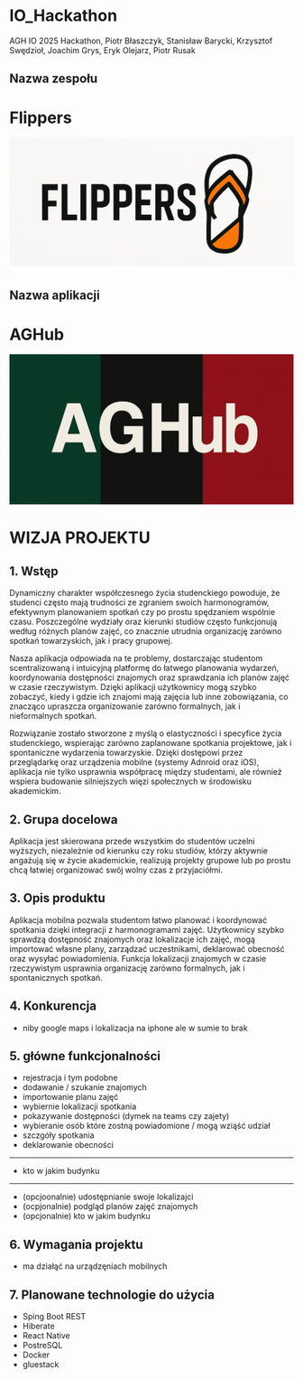 # IO_Hackathon
AGH IO 2025 Hackathon, Piotr Błaszczyk, Stanisław Barycki, Krzysztof Swędzioł, Joachim Grys, Eryk Olejarz, Piotr Rusak  
## Nazwa zespołu ##  
# Flippers   
![alt text](img/team_logo.png)
## Nazwa aplikacji   
# AGHub    
![alt text](img/app_logo.png)

# WIZJA PROJEKTU

## 1. Wstęp  

Dynamiczny charakter współczesnego życia studenckiego powoduje, że studenci często mają trudności ze zgraniem swoich harmonogramów, efektywnym planowaniem spotkań czy po prostu spędzaniem wspólnie czasu. Poszczególne wydziały oraz kierunki studiów często funkcjonują według różnych planów zajęć, co znacznie utrudnia organizację zarówno spotkań towarzyskich, jak i pracy grupowej.

Nasza aplikacja odpowiada na te problemy, dostarczając studentom scentralizowaną i intuicyjną platformę do łatwego planowania wydarzeń, koordynowania dostępności znajomych oraz sprawdzania ich planów zajęć w czasie rzeczywistym. Dzięki aplikacji użytkownicy mogą szybko zobaczyć, kiedy i gdzie ich znajomi mają zajęcia lub inne zobowiązania, co znacząco upraszcza organizowanie zarówno formalnych, jak i nieformalnych spotkań.

Rozwiązanie zostało stworzone z myślą o elastyczności i specyfice życia studenckiego, wspierając zarówno zaplanowane spotkania projektowe, jak i spontaniczne wydarzenia towarzyskie. Dzięki dostępowi przez przeglądarkę oraz urządzenia mobilne (systemy Adnroid oraz iOS), aplikacja nie tylko usprawnia współpracę między studentami, ale również wspiera budowanie silniejszych więzi społecznych w środowisku akademickim.


## 2. Grupa docelowa

Aplikacja jest skierowana przede wszystkim do studentów uczelni wyższych, niezależnie od kierunku czy roku studiów, którzy aktywnie angażują się w życie akademickie, realizują projekty grupowe lub po prostu chcą łatwiej organizować swój wolny czas z przyjaciółmi.

## 3. Opis produktu 

Aplikacja mobilna pozwala studentom łatwo planować i koordynować spotkania dzięki integracji z harmonogramami zajęć. Użytkownicy szybko sprawdzą dostępność znajomych oraz lokalizacje ich zajęć, mogą importować własne plany, zarządzać uczestnikami, deklarować obecność oraz wysyłać powiadomienia. Funkcja lokalizacji znajomych w czasie rzeczywistym usprawnia organizację zarówno formalnych, jak i spontanicznych spotkań.

## 4. Konkurencja

- niby google maps i lokalizacja na iphone ale w sumie to brak

## 5. główne funkcjonalności

- rejestracja i tym podobne
- dodawanie / szukanie znajomych
- importowanie planu zajęć
- wybiernie lokalizacji spotkania
- pokazywanie dostępności (dymek na teams czy zajety)
- wybieranie osób które zostną powiadomione / mogą wziąść udział
- szczgóły spotkania
- deklarowanie obecności
---

- kto w jakim budynku   
---

- (opcjoonalnie) udostępnianie swoje lokalizajci
- (ocpjonalnie) podgląd planów zajęć znajomych
- (opcjonalnie) kto w jakim budynku



## 6. Wymagania projektu 

- ma działąć na urządzęniach mobilnych 

## 7. Planowane technologie do użycia

- Sping Boot REST
- Hiberate
- React Native
- PostreSQL
- Docker
- gluestack